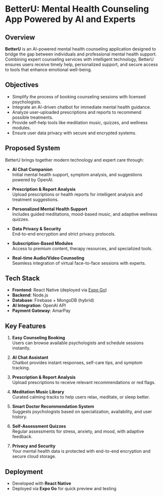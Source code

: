 # BetterU: Mental Health Counseling App Powered by AI and Experts

## Overview

**BetterU** is an AI-powered mental health counseling application designed to bridge the gap between individuals and professional mental health support. Combining expert counseling services with intelligent technology, BetterU ensures users receive timely help, personalized support, and secure access to tools that enhance emotional well-being.

## Objectives

- Simplify the process of booking counseling sessions with licensed psychologists.
- Integrate an AI-driven chatbot for immediate mental health guidance.
- Analyze user-uploaded prescriptions and reports to recommend possible treatments.
- Provide self-help tools like meditation music, quizzes, and wellness modules.
- Ensure user data privacy with secure and encrypted systems.

## Proposed System

BetterU brings together modern technology and expert care through:

- **AI Chat Companion**  
  Initial mental health support, symptom analysis, and suggestions powered by OpenAI.

- **Prescription & Report Analysis**  
  Upload prescriptions or health reports for intelligent analysis and treatment suggestions.

- **Personalized Mental Health Support**  
  Includes guided meditations, mood-based music, and adaptive wellness quizzes.

- **Data Privacy & Security**  
  End-to-end encryption and strict privacy protocols.

- **Subscription-Based Modules**  
  Access to premium content, therapy resources, and specialized tools.

- **Real-time Audio/Video Counseling**  
  Seamless integration of virtual face-to-face sessions with experts.

## Tech Stack

- **Frontend**: React Native (deployed via [Expo Go](https://expo.dev))
- **Backend**: Node.js
- **Database**: Firebase + MongoDB (hybrid)
- **AI Integration**: OpenAI API
- **Payment Gateway**: AmarPay

## Key Features

1. **Easy Counseling Booking**  
   Users can browse available psychologists and schedule sessions instantly.

2. **AI Chat Assistant**  
   Chatbot provides instant responses, self-care tips, and symptom tracking.

3. **Prescription & Report Analysis**  
   Upload prescriptions to receive relevant recommendations or red flags.

4. **Meditation Music Library**  
   Curated calming tracks to help users relax, meditate, or sleep better.

5. **Smart Doctor Recommendation System**  
   Suggests psychologists based on specialization, availability, and user history.

6. **Self-Assessment Quizzes**  
   Regular assessments for stress, anxiety, and mood, with adaptive feedback.

7. **Privacy and Security**  
   Your mental health data is protected with end-to-end encryption and secure cloud storage.

## Deployment

- Developed with **React Native**
- Deployed via **Expo Go** for quick preview and testing
